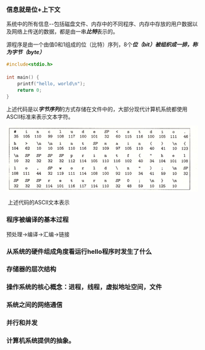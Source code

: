 ### 信息就是位+上下文

​	系统中的所有信息--包括磁盘文件、内存中的不同程序、内存中存放的用户数据以及网络上传送的数据，都是由一串***比特***表示的。

源程序是由一个由值0和1组成的位（比特）序列，8个***位（bit）***被组织成一排，称为***字节（byte）***

~~~c
#include<stdio.h>

int main() {
    printf("hello, world\n");
    return 0;
}
~~~

上述代码是以***字节序列***的方式存储在文件中的，大部分现代计算机系统都使用ASCII标准来表示文本字符。

![helloc](helloc.png)

​								上述代码的ASCII文本表示







### 程序被编译的基本过程

预处理-&gt;编译-&gt;汇编-&gt;链接

### 从系统的硬件组成角度看运行hello程序时发生了什么

### 存储器的层次结构

### 操作系统的核心概念：进程，线程，虚拟地址空间，文件

### 系统之间的网络通信

### 并行和并发

### 计算机系统提供的抽象。

